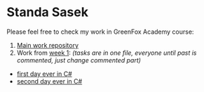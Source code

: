 # Standa Sasek
Please feel free to check my work in GreenFox Academy course:

1. [Main work repository](../green-fox-academy/StandaSasek)
2. Work from [week 1](../green-fox-academy/StandaSasek/week-01):
*(tasks are in one file, everyone until past is commented, just change commented part)*
  - [first day ever in C#](../green-fox-academy/StandaSasek/tree/master/week-01/day-4)  
  - [second day ever in C#](../green-fox-academy/StandaSasek/tree/master/week-01/day-5)  
